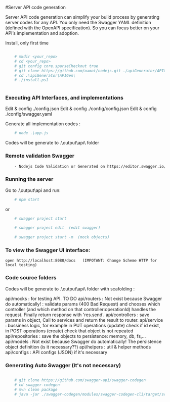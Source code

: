 #Server API code generation

Server API code generation can simplify your build process by generating server codes for any API. You only need the Swagger YAML definition (defined with the OpenAPI specification). So you can focus better on your API’s implementation and adoption.


 Install, only first time
```bash

    # mkdir <your_repo>
    # cd <your_repo>
    # git config core.sparseCheckout true
    # git clone https://github.com/oamat/nodejs.git ./apiGenerator/APIGen
    # cd .\apiGenerator\APIGen\    
    # ./install.ps1
 
```

### Executing API Interfaces, and implementations

Edit & config ./config.json
    Edit & config ./config/config.json
    Edit & config ./config/swagger.yaml

Generate all implementation codes : 
```bash
    # node .\app.js
```

Codes will be generate to .\output\api\ folder


### Remote validation Swagger

```bash
    - Nodejs Code Validation or Generated on https://editor.swagger.io/ 
```

### Running the server
Go to .\output\api and run:

```bash
    # npm start
```

or 

```bash
    # swagger project start
    
    # swagger project edit  (edit swagger)
      
    # swagger project start -m  (mock objects)
```

### To view the Swagger UI interface:

```
open http://localhost:8080/docs   (IMPOTANT: Change Scheme HTTP for local testing)
```


### Code source folders

Codes will be generate to .\output\api\ folder with scafolding :

api/mocks : for testing API. TO DO
api/routers  : Not exist because Swagger do automatically! : validate params (400 Bad Request) and  chooses which controller (and which method on that controller:operationId) handles the request. Finally return response with 'res.send'.
api/controllers : save params in object, Call to services and return the result to router. 
api/service : bussiness logic, for example in PUT operations (update) check if id exist, in POST operations (create) check that object is not repeated
api/repositories : save the objects to persistence: memory, db, fs,...
api/models : Not exist because Swagger do automatically! The persistence object definition (is it necessary??)
api/helpers : util & helper methods
api/configs : API configs (JSON) if it's necessary



### Generating Auto Swagger (It's not necessary)

```bash

    # git clone https://github.com/swagger-api/swagger-codegen
    # cd swagger-codegen
    # mvn clean package
    # java -jar ./swagger-codegen/modules/swagger-codegen-cli/target/swagger-codegen-cli.jar generate -i E:/dev/nodejs/nodejs/apiGenerator/APIGen/config/swagger.yaml -l nodejs-server -o E:/dev/nodejs/nodejs/apiGenerator/APIGen/api_generated/swagger
```